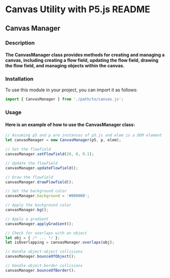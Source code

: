 # Canvas Utility with P5.js README
## Canvas Manager
### Description
#### The CanvasManager class provides methods for creating and managing a canvas, including creating a flow field, updating the flow field, drawing the flow field, and managing objects within the canvas.

### Installation
To use this module in your project, you can import it as follows:
``` js
import { CanvasManager } from './path/to/canvas.js';
```

### Usage
#### Here is an example of how to use the CanvasManager class:
``` js
// Assuming p5 and p are instances of p5.js and elem is a DOM element
let canvasManager = new CanvasManager(p5, p, elem);

// Set the flowfield
canvasManager.setFlowfield(20, 0, 0.1);

// Update the flowfield
canvasManager.updateFlowfield();

// Draw the flowfield
canvasManager.drawFlowfield();

// Set the background color
canvasManager.background = '#000000';

// Apply the background color
canvasManager.bg();

// Apply a gradient
canvasManager.applyGradient();

// Check for overlaps with an object
let obj = { /* ... */ };
let isOverlapping = canvasManager.overlaps(obj);

// Handle object-object collisions
canvasManager.bounceOfObject();

// Handle object-border collisions
canvasManager.bounceOfBorder();
```